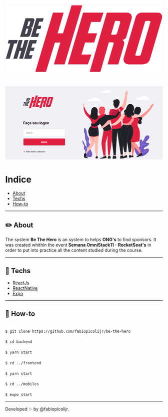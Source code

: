 <h1 align='center'>
    <img src="frontend/src/assets/logo.svg">
</h1>

<h1 align='center'>
    <img src="frontend/src/assets/be-the-hero.gif">
</h1>


# Indice
- [About](#-:pencil2:-about)
- [Techs](#-:robot:-techs)
- [How-to](#-:checkered_flag:-how-to)


---

##  :pencil2: About 

The system **Be The Hero** is an system to helps **ONG's** to find sponsors. It was created whithin the event **Semana OmniStack11 - RocketSeat's** in order to put into practice all the content studied during the course.


---


##  :robot: Techs

- [ReactJs](https://reactjs.org)
- [ReactNative](https://reactnative.dev)
- [Expo](https://expo.io/)


---


##  :checkered_flag: How-to


```bash

$ git clone https://github.com/fabiopicolijr/be-the-hero

$ cd backend

$ yarn start

$ cd ../frontend

$ yarn start

$ cd ../mobiles

$ expo start
```

---
Developed :sparkles: by @fabiopicolijr.
